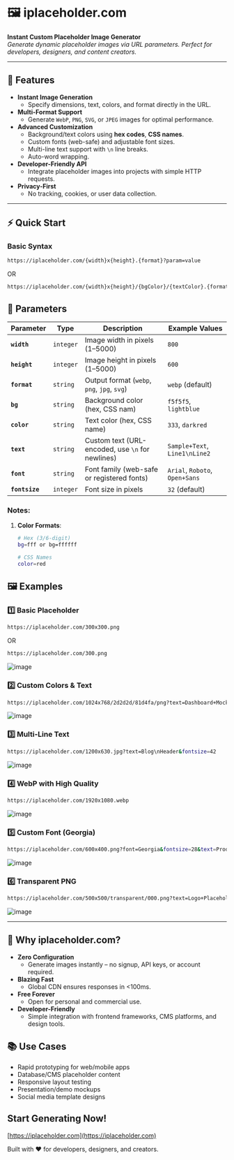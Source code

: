 # 🖼️ iplaceholder.com  
**Instant Custom Placeholder Image Generator**  
*Generate dynamic placeholder images via URL parameters. Perfect for developers, designers, and content creators.*  

---

## 🚀 Features  
- **Instant Image Generation**  
  - Specify dimensions, text, colors, and format directly in the URL.  
- **Multi-Format Support**  
  - Generate `WebP`, `PNG`, `SVG`, or `JPEG` images for optimal performance.  
- **Advanced Customization**  
  - Background/text colors using **hex codes**, **CSS names**.  
  - Custom fonts (web-safe) and adjustable font sizes.  
  - Multi-line text support with `\n` line breaks.  
  - Auto-word wrapping.  
- **Developer-Friendly API**  
  - Integrate placeholder images into projects with simple HTTP requests.  
- **Privacy-First**  
  - No tracking, cookies, or user data collection.  

---

## ⚡ Quick Start  
### Basic Syntax  
```bash
https://iplaceholder.com/{width}x{height}.{format}?param=value
```
OR
```bash
https://iplaceholder.com/{width}x{height}/{bgColor}/{textColor}.{format}?param=value
```

## 📌 Parameters

| Parameter     | Type       | Description                                         | Example Values                  |
|---------------|------------|-----------------------------------------------------|---------------------------------|
| **`width`**   | `integer`  | Image width in pixels (1–5000)                      | `800`                           |
| **`height`**  | `integer`  | Image height in pixels (1–5000)                     | `600`                           |
| **`format`**  | `string`   | Output format (`webp`, `png`, `jpg`, `svg`)         | `webp` (default)                |
| **`bg`**      | `string`   | Background color (hex, CSS nam)                     | `f5f5f5`, `lightblue`           |
| **`color`**   | `string`   | Text color (hex, CSS name)                          | `333`, `darkred`                |
| **`text`**    | `string`   | Custom text (URL-encoded, use `\n` for newlines)    | `Sample+Text`, `Line1\nLine2`   |
| **`font`**    | `string`   | Font family (web-safe or registered fonts)          | `Arial`, `Roboto`, `Open+Sans`  |
| **`fontsize`**| `integer`  | Font size in pixels                                 | `32` (default)                  |

### Notes:
1. **Color Formats**:
   ```bash
   # Hex (3/6-digit)
   bg=fff or bg=ffffff
   
   # CSS Names
   color=red
   ```

## 🖼️ Examples

### 1️⃣ Basic Placeholder
```bash
https://iplaceholder.com/300x300.png
```
OR
```bash
https://iplaceholder.com/300.png
```
![image](https://iplaceholder.com/300.png)

### 2️⃣ Custom Colors & Text
```bash
https://iplaceholder.com/1024x768/2d2d2d/81d4fa/png?text=Dashboard+Mockup
```
![image](https://iplaceholder.com/1024x768/2d2d2d/81d4fa/png?text=Dashboard+Mockup)

### 3️⃣ Multi-Line Text
```bash
https://iplaceholder.com/1200x630.jpg?text=Blog\nHeader&fontsize=42
```
![image](https://iplaceholder.com/1200x630.jpg?text=Blog\nHeader&fontsize=42)

### 4️⃣ WebP with High Quality
```bash
https://iplaceholder.com/1920x1080.webp
```
![image](https://iplaceholder.com/1920x1080.webp)


### 5️⃣ Custom Font (Georgia)
```bash
https://iplaceholder.com/600x400.png?font=Georgia&fontsize=28&text=Product+Card
```
![image](https://iplaceholder.com/600x400.png?font=Georgia&fontsize=28&text=Product+Card)

### 6️⃣ Transparent PNG
```bash
https://iplaceholder.com/500x500/transparent/000.png?text=Logo+Placeholder
```
![image](https://iplaceholder.com/500x500/transparent/000.png?text=Logo+Placeholder)

---

## 🚀 Why iplaceholder.com?
- **Zero Configuration**
  - Generate images instantly – no signup, API keys, or account required.
- **Blazing Fast**
  - Global CDN ensures responses in <100ms.
- **Free Forever**
  - Open for personal and commercial use.
- **Developer-Friendly**
  - Simple integration with frontend frameworks, CMS platforms, and design tools.

## 📚 Use Cases
- Rapid prototyping for web/mobile apps
- Database/CMS placeholder content
- Responsive layout testing
- Presentation/demo mockups
- Social media template designs

## Start Generating Now!
[https://iplaceholder.com](https://iplaceholder.com)

Built with ❤️ for developers, designers, and creators.
